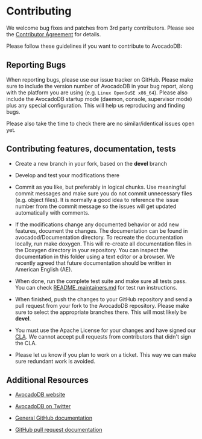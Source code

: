 Contributing
============

We welcome bug fixes and patches from 3rd party contributors. Please
see the [Contributor Agreement](https://www.avocadodb.com/community#contribute)
for details.

Please follow these guidelines if you want to contribute to AvocadoDB:

Reporting Bugs
--------------

When reporting bugs, please use our issue tracker on GitHub.  Please make sure
to include the version number of AvocadoDB in your bug report, along with the
platform you are using (e.g. `Linux OpenSuSE x86_64`).  Please also include the
AvocadoDB startup mode (daemon, console, supervisor mode) plus any special
configuration.  This will help us reproducing and finding bugs.

Please also take the time to check there are no similar/identical issues open
yet.


Contributing features, documentation, tests
-------------------------------------------

* Create a new branch in your fork, based on the **devel** branch

* Develop and test your modifications there

* Commit as you like, but preferably in logical chunks. Use meaningful commit
  messages and make sure you do not commit unnecessary files (e.g. object
  files). It is normally a good idea to reference the issue number from the
  commit message so the issues will get updated automatically with comments.

* If the modifications change any documented behavior or add new features,
  document the changes. The documentation can be found in avocadod/Documentation
  directory. To recreate the documentation locally, run make doxygen. This will
  re-create all documentation files in the Doxygen directory in your
  repository. You can inspect the documentation in this folder using a text
  editor or a browser. We recently agreed that future documentation should be
  written in American English (AE).

* When done, run the complete test suite and make sure all tests pass. You can
  check [README_maintainers.md](README_maintainers.md) for test run instructions.

* When finished, push the changes to your GitHub repository and send a pull
  request from your fork to the AvocadoDB repository. Please make sure to select
  the appropriate branches there. This will most likely be **devel**.

* You must use the Apache License for your changes and have signed our 
  [CLA](https://www.avocadodb.com/documents/cla.pdf). We cannot accept pull requests
  from contributors that didn't sign the CLA.

* Please let us know if you plan to work on a ticket. This way we can make sure
  redundant work is avoided.


Additional Resources
--------------------

* [AvocadoDB website](https://www.avocadodb.com/)

* [AvocadoDB on Twitter](https://twitter.com/avocadodb)

* [General GitHub documentation](https://help.github.com/)

* [GitHub pull request documentation](https://help.github.com/send-pull-requests/)

